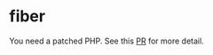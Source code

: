 fiber
=====

You need a patched PHP. See this [PR](https://github.com/php/php-src/pull/2902) for more detail.
